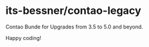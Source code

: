# its-bessner/contao-legacy

Contao Bunde for Upgrades from 3.5 to 5.0 and beyond.


Happy coding!

 
